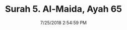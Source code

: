 ---
title       : "Surah 5. Al-Maida, Ayah 65"
date        : 7/25/2018 2:54:59 PM
draft       : false
type        : "quran"
layout      : "compare"
BookCode    : "CMP"
SurahNumber : "5"
AyahNumber  : "65"
TotalAyah   : "120"
---